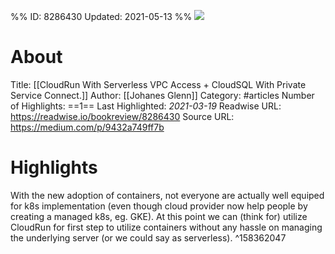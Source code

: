 %%
ID: 8286430
Updated: 2021-05-13
%%
![](https://readwise-assets.s3.amazonaws.com/static/images/article2.74d541386bbf.png)

# About
Title: [[CloudRun With Serverless VPC Access + CloudSQL With Private Service Connect.]]
Author: [[Johanes Glenn]]
Category: #articles
Number of Highlights: ==1==
Last Highlighted: *2021-03-19*
Readwise URL: https://readwise.io/bookreview/8286430
Source URL: https://medium.com/p/9432a749ff7b


# Highlights 
With the new adoption of containers, not everyone are actually well equiped for k8s implementation (even though cloud provider now help people by creating a managed k8s, eg. GKE). At this point we can (think for) utilize CloudRun for first step to utilize containers without any hassle on managing the underlying server (or we could say as serverless).  ^158362047

